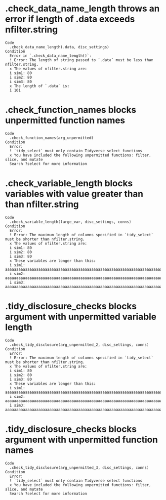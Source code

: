 # .check_data_name_length throws an error if length of .data exceeds nfilter.string

    Code
      .check_data_name_length(.data, disc_settings)
    Condition
      Error in `.check_data_name_length()`:
      ! Error: The length of string passed to `.data` must be less than nfilter.string.
      x The values of nfilter.string are:
      i sim1: 80
      i sim2: 80
      i sim3: 80
      x The length of `.data` is:
      i 101

# .check_function_names blocks unpermitted function names

    Code
      .check_function_names(arg_unpermitted)
    Condition
      Error:
      ! `tidy_select` must only contain Tidyverse select functions
      x You have included the following unpermitted functions: filter, slice, and mutate
      Search ?select for more information

# .check_variable_length blocks variables with value greater than than nfilter.string

    Code
      .check_variable_length(large_var, disc_settings, conns)
    Condition
      Error:
      ! Error: The maximum length of columns specified in `tidy_select` must be shorter than nfilter.string.
      x The values of nfilter.string are:
      i sim1: 80
      i sim2: 80
      i sim3: 80
      x These variables are longer than this:
      i sim1: aaaaaaaaaaaaaaaaaaaaaaaaaaaaaaaaaaaaaaaaaaaaaaaaaaaaaaaaaaaaaaaaaaaaaaaaaaaaaaaaaaaaaaaaaaaaaaaaaaaaaaaaaaaaaaaaaaaaaaaaaaaaaaaaaaaaaaaaaaaaaaaaaaaaaaaaaaaaaaaaaaaaaaaaaaaaaaaaaaaaaaaaaaaaaaaaaaaaaaaa
      i sim2: aaaaaaaaaaaaaaaaaaaaaaaaaaaaaaaaaaaaaaaaaaaaaaaaaaaaaaaaaaaaaaaaaaaaaaaaaaaaaaaaaaaaaaaaaaaaaaaaaaaaaaaaaaaaaaaaaaaaaaaaaaaaaaaaaaaaaaaaaaaaaaaaaaaaaaaaaaaaaaaaaaaaaaaaaaaaaaaaaaaaaaaaaaaaaaaaaaaaaaaa
      i sim3: aaaaaaaaaaaaaaaaaaaaaaaaaaaaaaaaaaaaaaaaaaaaaaaaaaaaaaaaaaaaaaaaaaaaaaaaaaaaaaaaaaaaaaaaaaaaaaaaaaaaaaaaaaaaaaaaaaaaaaaaaaaaaaaaaaaaaaaaaaaaaaaaaaaaaaaaaaaaaaaaaaaaaaaaaaaaaaaaaaaaaaaaaaaaaaaaaaaaaaaa

# .tidy_disclosure_checks blocks argument with unpermitted variable length

    Code
      .check_tidy_disclosure(arg_unpermitted_2, disc_settings, conns)
    Condition
      Error:
      ! Error: The maximum length of columns specified in `tidy_select` must be shorter than nfilter.string.
      x The values of nfilter.string are:
      i sim1: 80
      i sim2: 80
      i sim3: 80
      x These variables are longer than this:
      i sim1: aaaaaaaaaaaaaaaaaaaaaaaaaaaaaaaaaaaaaaaaaaaaaaaaaaaaaaaaaaaaaaaaaaaaaaaaaaaaaaaaaaaaaaaaaaaaaaaaaaaaaaaaaaaaaaaaaaaaaaaaaaaaaaaaaaaaaaaaaaaaaaaaaaaaaaaaaaaaaaaaaaaaaaaaaaaaaaaaaaaaaaaaaaaaaaaaaaaaaaaaasd
      i sim2: aaaaaaaaaaaaaaaaaaaaaaaaaaaaaaaaaaaaaaaaaaaaaaaaaaaaaaaaaaaaaaaaaaaaaaaaaaaaaaaaaaaaaaaaaaaaaaaaaaaaaaaaaaaaaaaaaaaaaaaaaaaaaaaaaaaaaaaaaaaaaaaaaaaaaaaaaaaaaaaaaaaaaaaaaaaaaaaaaaaaaaaaaaaaaaaaaaaaaaaaasd
      i sim3: aaaaaaaaaaaaaaaaaaaaaaaaaaaaaaaaaaaaaaaaaaaaaaaaaaaaaaaaaaaaaaaaaaaaaaaaaaaaaaaaaaaaaaaaaaaaaaaaaaaaaaaaaaaaaaaaaaaaaaaaaaaaaaaaaaaaaaaaaaaaaaaaaaaaaaaaaaaaaaaaaaaaaaaaaaaaaaaaaaaaaaaaaaaaaaaaaaaaaaaaasd

# .tidy_disclosure_checks blocks argument with unpermitted function names

    Code
      .check_tidy_disclosure(arg_unpermitted_3, disc_settings, conns)
    Condition
      Error:
      ! `tidy_select` must only contain Tidyverse select functions
      x You have included the following unpermitted functions: filter, slice, and mutate
      Search ?select for more information

